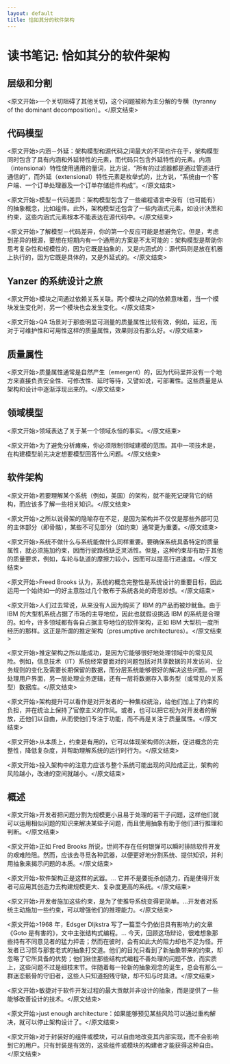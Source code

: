```yaml
---
layout: default
title: 恰如其分的软件架构
---
```


# 读书笔记: 恰如其分的软件架构


## 层级和分割

<原文开始>一个关切阻碍了其他关切，这个问题被称为主分解的专横（tyranny of the dominant decomposition）。</原文结束>


## 代码模型

<原文开始>内涵－外延：架构模型和源代码之间最大的不同也许在于，架构模型同时包含了具有内涵和外延特性的元素，而代码只包含外延特性的元素。内涵（intensional）特性使用通用的量词，比方说，“所有的过滤器都是通过管道进行通信的”，而外延（extensional）特性元素是枚举式的，比方说，“系统由一个客户端、一个订单处理器及一个订单存储组件构成”。</原文结束>

<原文开始>模型－代码差异：架构模型包含了一些编程语言中没有（也可能有）的抽象概念，比如组件。此外，架构模型还包含了一些内涵式元素，如设计决策和约束，这些内涵式元素根本不能表达在源代码中。</原文结束>

<原文开始>了解模型－代码差异，你的第一个反应可能是想避免它。但是，考虑到差异的根源，要想在短期内有一个通用的方案是不太可能的：架构模型是帮助你思考复杂性和规模性的，因为它既是抽象的，又是内涵式的：源代码则是放在机器上执行的，因为它既是具体的，又是外延式的。</原文结束>
## Yanzer 的系统设计之旅

<原文开始>模块之间通过依赖关系关联。两个模块之间的依赖意味着，当一个模块发生变化时，另一个模块也会发生变化。</原文结束>

<原文开始>QA 场景对于那些明显可测量的质量属性比较有效，例如，延迟，而对于可维护性和可用性这样的质量属性，效果则没有那么好。</原文结束>
## 质量属性

<原文开始>质量属性通常是自然产生（emergent）的，因为代码里并没有一个地方来直接负责安全性、可修改性、延时等待，又譬如说，可部署性。这些质量是从架构和设计中逐渐浮现出来的。</原文结束>
## 领域模型

<原文开始>领域表达了关于某一个领域永恒的事实。</原文结束>

<原文开始>为了避免分析瘫痪，你必须限制领域建模的范围。其中一项技术是，在构建模型前先决定想要模型回答什么问题。</原文结束>
## 软件架构

<原文开始>若要理解某个系统（例如，美国）的架构，就不能死记硬背它的结构，而应该多了解一些相关知识。</原文结束>

<原文开始>之所以说骨架的隐喻存在不足，是因为架构并不仅仅是那些外部可见的主体部分（即骨骼），某些不可见部分（如约束）通常更为重要。</原文结束>

<原文开始>系统不做什么与系统能做什么同样重要。要确保系统具备特定的质量属性，就必须施加约束，因而行驶路线缺乏灵活性。但是，这种约束却有助于其他的质量要求，例如，车轮与轨道的摩擦力较小，因而可以提高行进速度。</原文结束>

<原文开始>Freed Brooks 认为，系统的概念完整性是系统设计的重要目标，因此运用一个始终如一的好主意胜过几个散布于系统各处的奇思妙想。</原文结束>

<原文开始>人们过去常说，从来没有人因为购买了 IBM 的产品而被炒鱿鱼。由于 IBM 的大型机系统占据了市场的主导地位，因此也就假设挑选 IBM 的系统是合理的。如今，许多领域都有各自占据主导地位的软件架构，正如 IBM 大型机一度所经历的那样。这正是所谓的推定架构（presumptive architectures）。</原文结束>

<原文开始>推定架构之所以能成功，是因为它能够很好地处理领域中的常见风险。例如，信息技术（IT）系统经常要面对的问题包括对共享数据的并发访问、业务规则的变化及需要长期保留的数据，而分层系统能够很好的解决这些问题。一层处理用户界面，另一层处理业务逻辑，还有一层将数据存入事务型（或常见的关系型）数据库。</原文结束>

<原文开始>架构提升可以看作是对开发者的一种集权统治，给他们加上了约束的负担，并在统治上保持了官僚主义的作风。或者，也可以把它视为对开发者的解放，还他们以自由，从而使他们专注于功能，而不再是关注于质量属性。</原文结束>

<原文开始>从本质上，约束是有用的，它可以体现架构师的决断，促进概念的完整性，降低复杂度，并帮助理解系统的运行时行为。</原文结束>

<原文开始>投入架构中的注意力应该与整个系统可能出现的风险成正比，架构的风险越小，改进的空间就越小。</原文结束>
## 概述

<原文开始>开发者把问题分割为规模更小且易于处理的若干子问题，这样他们就可以运用相似问题的知识来解决某些子问题，而且使用抽象有助于他们进行推理和判断。</原文结束>

<原文开始>正如 Fred Brooks 所说，世间不存在任何银弹可以瞬时排除软件开发的艰难险阻。然而，应该去寻觅各种武器，以便更好地分割系统、提供知识，并利用抽象来揭示问题的本质。</原文结束>

<原文开始>软件架构正是这样的武器。... 它并不是要扼杀创造力，而是使得开发者可应用其创造力去构建规模更大、复杂度更高的系统。</原文结束>

<原文开始>开发者施加这些约束，是为了使推导系统变得更简单。...开发者对系统主动施加一些约束，可以增强他们的推理能力。</原文结束>

<原文开始>1968 年，Edsger DIjkstra 写了一篇至今仍依旧具有影响力的文章《Goto 是有害的》，文中主张结构式编程。... 今天，回顾这场辩论，很难想象那些持有不同意见者的猛力抨击；然而在彼时，会有如此大的阻力却也不足为怪。开发者已习惯与那套老式的抽象打交道。他们的目光只看到了新抽象带来的约束，却忽略了它所具备的优势；他们揪住那些结构式编程不善处理的问题不放，而实质上，这些问题不过是细枝末节。伴随着每一轮新的抽象观念的诞生，总会有那么一群迷恋骸骨的守旧者，这些人只知道抱残守缺，却不知与时具进。</原文结束>

<原文开始>敏捷对于软件开发过程的最大贡献并非设计的抽象，而是提供了一些能够改善设计的技术。</原文结束>

<原文开始>just enough architecture：如果能够预见某些风险可以通过重构解决，就可以停止架构设计了。</原文结束>

<原文开始>对于封装好的组件或模块，可以自由地改变其内部实现，而不会影响到它的用户。只有封装是有效的，这些组件或模块的构建者才能获得这种自由。</原文结束>
